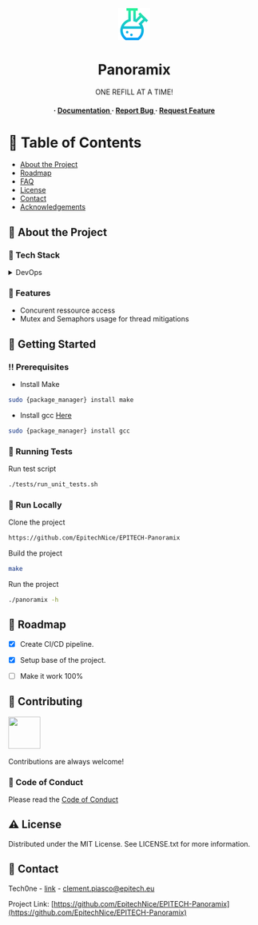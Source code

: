 <div align='center'>

<img src=./assets/icons/icon.png alt="logo" width=64 height=64 />

<h1>Panoramix</h1>
<p> ONE REFILL AT A TIME!</p>

<h4> <span> · </span> <a href="https://github.com/EpitechNice/EPITECH-Panoramix/"> Documentation </a> <span> · </span> <a href="https://github.com/EpitechNice/EPITECH-Panoramix/issues"> Report Bug </a> <span> · </span> <a href="https://github.com/EpitechNice/EPITECH-Panoramix/issues"> Request Feature </a> </h4>


</div>

# :notebook_with_decorative_cover: Table of Contents

- [About the Project](#star2-about-the-project)
- [Roadmap](#compass-roadmap)
- [FAQ](#grey_question-faq)
- [License](#warning-license)
- [Contact](#handshake-contact)
- [Acknowledgements](#gem-acknowledgements)


## :star2: About the Project

### :space_invader: Tech Stack

<details> <summary>DevOps</summary> <ul>
<li><a href="https://github.com/features/actions">Github Actions</a></li>
</ul> </details>

### :dart: Features
- Concurent ressource access
- Mutex and Semaphors usage for thread mitigations

## :toolbox: Getting Started

### :bangbang: Prerequisites

- Install Make
```bash
sudo {package_manager} install make
```
- Install gcc <a href="https://gcc.gnu.org/"> Here</a>
```bash
sudo {package_manager} install gcc
```

### :test_tube: Running Tests

Run test script
```bash
./tests/run_unit_tests.sh
```


### :running: Run Locally

Clone the project

```bash
https://github.com/EpitechNice/EPITECH-Panoramix
```
Build the project
```bash
make
```
Run the project
```bash
./panoramix -h
```

## :compass: Roadmap

* [x] Create CI/CD pipeline.
* [x] Setup base of the project.
* [ ] Make it work 100%


## :wave: Contributing

<a href="https://github.com/Tech0ne"> <img src="https://github.com/Tech0ne.png" width=64 height=64/> </a>

Contributions are always welcome!

### :scroll: Code of Conduct

Please read the [Code of Conduct](https://github.com/EpitechNice/EPITECH-Panoramix/blob/main/CODE_OF_CONDUCT.md)

## :warning: License

Distributed under the MIT License. See LICENSE.txt for more information.

## :handshake: Contact

Tech0ne - [link](https://tech0ne.github.io) - clement.piasco@epitech.eu

Project Link: [https://github.com/EpitechNice/EPITECH-Panoramix](https://github.com/EpitechNice/EPITECH-Panoramix)
